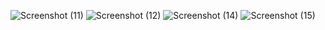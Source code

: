 
![Screenshot (11)](https://github.com/user-attachments/assets/92eb9d87-5f44-4421-b440-373ee1a1557f)
![Screenshot (12)](https://github.com/user-attachments/assets/2a497dbf-e658-4e65-ba7f-7c4799892076)
![Screenshot (14)](https://github.com/user-attachments/assets/16f0fcec-eb35-48d2-9e5e-f2afc4d7d42a)
![Screenshot (15)](https://github.com/user-attachments/assets/f5ddcd44-ccf7-4d10-82a5-9f767087686e)
